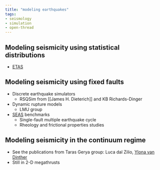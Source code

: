 ```yaml
---
title: "modeling earthquakes"
tags:
- seismology
- simulation
- open-thread
---
```


## Modeling seismicity using statistical distributions
- [ETAS](notes/ETAS.md)

## Modeling seismicity using fixed faults
- Discrete earthquake simulators
    - RSQSim from [[James H. Dieterich]] and KB Richards-Dinger
- Dynamic rupture models
    - LMU group
- [SEAS](notes/SEAS.md) benchmarks
    - Single-fault multiple earthquake cycle
    - Rheology and frictional properties studies

## Modeling seismicity in the continuum regime
- See the publications from Taras Gerya group: Luca dal Zilio, [Ylona van Dinther](notes/Ylona%20van%20Dinther.md)
- Still in 2-D megathrusts